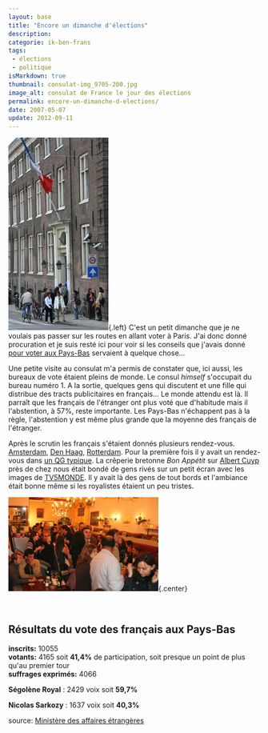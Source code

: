 ```yaml
---
layout: base
title: "Encore un dimanche d'élections"
description: 
categorie: ik-ben-frans
tags: 
 - élections
 - politique
isMarkdown: true
thumbnail: consulat-img_9705-200.jpg
image_alt: consulat de France le jour des élections
permalink: encore-un-dimanche-d-elections/
date: 2007-05-07
update: 2012-09-11
---
```




![consulat de France le jour des élections](consulat-img_9705-200.jpg){.left} C'est un petit dimanche que je ne voulais pas passer sur les routes en allant voter à Paris. J'ai donc donné procuration et je suis resté ici pour voir si les conseils que j'avais donné [pour voter aux Pays-Bas](/pour-voter-aux-pays-bas) servaient à quelque chose...

Une petite visite au consulat m'a permis de constater que, ici aussi, les bureaux de vote étaient pleins de monde. Le consul *himself* s'occupait du bureau numéro 1. A la sortie, quelques gens qui discutent et une fille qui distribue des tracts publicitaires en français... Le monde attendu est là. Il parraît que les français de l'étranger ont plus voté que d'habitude mais il l'abstention, à 57%, reste importante. Les Pays-Bas n'échappent pas à la règle, l'abstention y est même plus grande que la moyenne des français de l'étranger.

<!--excerpt-->

Après le scrutin les français s'étaient donnés plusieurs rendez-vous. [Amsterdam](http://www.leforum.nl/phpBB/viewtopic.php?t=9268&postdays=0&postorder=asc&start=0), [Den Haag](http://www.leforum.nl/phpBB/viewtopic.php?t=9239&start=0&postdays=0&postorder=asc&highlight=), [Rotterdam](http://www.leforum.nl/phpBB/viewtopic.php?t=9187). Pour la première fois il y avait un rendez-vous dans [un QG typique](http://www.leforum.nl/phpBB/viewtopic.php?t=9311). La crêperie bretonne *Bon Appétit* sur [Albert Cuyp](/albert-cuyp-le-marche) près de chez nous était bondé de gens rivés sur un petit écran avec les images de [TV5MONDE](http://tv5.org/TV5Site/elections2007/). Il y avait là des gens de tout bords et l'ambiance était bonne même si les royalistes étaient un peu tristes.

![dans la crêperie bretonne](resultats2-img_9711.jpg){.center}

<!-- HTML -->
<br style="clear:both" />
<!-- / HTML -->

## Résultats du vote des français aux Pays-Bas

**inscrits:** 10055  
**votants:** 4165 soit **41,4%** de participation, soit presque un point de plus qu'au premier tour   
**suffrages exprimés:** 4066

**Ségolène Royal** : 2429 voix soit **59,7%** 

**Nicolas Sarkozy** : 1637 voix soit **40,3%**

source: [Ministère des affaires étrangères](http://www.diplomatie.gouv.fr/fr/IMG/pdf/MAE_Resultats_2eme_tour.pdf)
